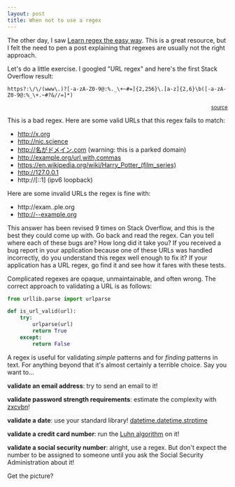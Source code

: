 ```yaml
---
layout: post
title: When not to use a regex
---
```


The other day, I saw [Learn regex the easy
way](https://github.com/zeeshanu/learn-regex). This is a great resource, but I
felt the need to pen a post explaining that regexes are usually not the right
approach.

Let's do a little exercise. I googled "URL regex" and here's the first Stack
Overflow result:

```
https?:\/\/(www\.)?[-a-zA-Z0-9@:%._\+~#=]{2,256}\.[a-z]{2,6}\b([-a-zA-Z0-9@:%_\+.~#?&//=]*)
```

<p style="text-align: right">
<small><a href="https://stackoverflow.com/a/3809435/1191610">source</a></small>
</p>

This is a bad regex. Here are some valid URLs that this regex fails to match:

- http://x.org
- http://nic.science
- http://名がドメイン.com (warning: this is a parked domain)
- http://example.org/url,with,commas
- https://en.wikipedia.org/wiki/Harry_Potter_(film_series)
- http://127.0.0.1
- http://[::1] (ipv6 loopback)

Here are some invalid URLs the regex is fine with:

- http://exam..ple.org
- http://--example.org

This answer has been revised 9 times on Stack Overflow, and this is the best
they could come up with. Go back and read the regex. Can you tell where each of
these bugs are? How long did it take you? If you received a bug report in your
application because one of these URLs was handled incorrectly, do you understand
this regex well enough to fix it? If your application has a URL regex, go find
it and see how it fares with these tests.

Complicated regexes are opaque, unmaintainable, and often wrong. The correct
approach to validating a URL is as follows:

```python
from urllib.parse import urlparse

def is_url_valid(url):
    try:
        urlparse(url)
        return True
    except:
        return False
```

A regex is useful for validating *simple* patterns and for *finding* patterns in
text. For anything beyond that it's almost certainly a terrible choice. Say you
want to...

**validate an email address**: try to send an email to it!

**validate password strength requirements**: estimate the complexity with
[zxcvbn](https://github.com/dropbox/zxcvbn)!

**validate a date**: use your standard library!
[datetime.datetime.strptime](https://docs.python.org/3.6/library/datetime.html#datetime.datetime.strptime)

**validate a credit card number**: run the [Luhn
algorithm](https://en.wikipedia.org/wiki/Luhn_algorithm) on it!

**validate a social security number**: alright, use a regex. But don't expect
the number to be assigned to someone until you ask the Social Security
Administration about it!

Get the picture?
